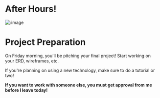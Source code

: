 # After Hours!

![:image](http://www.mixcrate.com/img/ugc/covers/1/0/10311513_l.jpg?v=219201637)

# Project Preparation

On Friday morning, you'll be pitching your final project! Start working on your ERD, wireframes, etc.

If you're planning on using a new technology, make sure to do a tutorial or two!

**If you want to work with someone else, you must get approval from me before I leave today!**